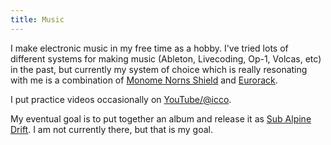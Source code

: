 ```yaml
---
title: Music
---
```


I make electronic music in my free time as a hobby. I've tried lots of different systems for making music (Ableton, Livecoding, Op-1, Volcas, etc) in the past, but currently my system of choice which is really resonating with me is a combination of [Monome Norns Shield](https://monome.org/docs/norns/shield/) and [Eurorack](https://en.wikipedia.org/wiki/Eurorack).

I put practice videos occasionally on [YouTube/@icco](https://www.youtube.com/@icco).

My eventual goal is to put together an album and release it as [Sub Alpine Drift](https://subalpinedrift.com/). I am not currently there, but that is my goal.


